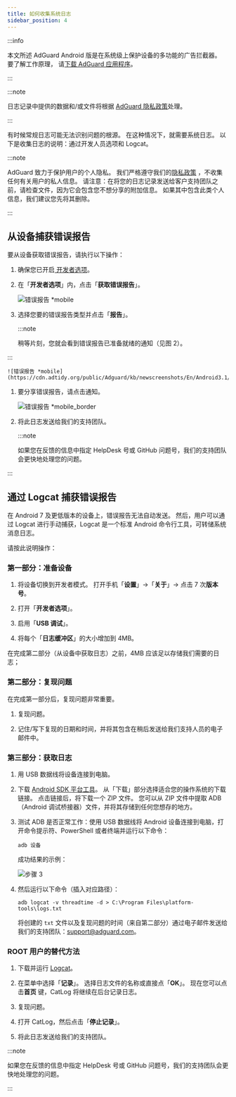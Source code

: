 ```yaml
---
title: 如何收集系统日志
sidebar_position: 4
---
```


:::info

本文所述 AdGuard Android 版是在系统级上保护设备的多功能的广告拦截器。 要了解工作原理， 请[下载 AdGuard 应用程序](https://agrd.io/download-kb-adblock)。

:::

:::note

日志记录中提供的数据和/或文件将根据 [AdGuard 隐私政策](https://adguard.com/en/privacy.html)处理。

:::

有时候常规日志可能无法识别问题的根源。 在这种情况下，就需要系统日志。 以下是收集日志的说明：通过开发人员选项和 Logcat。

:::note

AdGuard 致力于保护用户的个人隐私。 我们严格遵守我们的[隐私政策](https://adguard.com/privacy/android.html) ，不收集任何有关用户的私人信息。 请注意：在将您的日志记录发送给客户支持团队之前，请检查文件，因为它会包含您不想分享的附加信息。 如果其中包含此类个人信息，我们建议您先将其删除。

:::

## 从设备捕获错误报告

要从设备获取错误报告，请执行以下操作：

1. 确保您已开启[ 开发者选项](https://developer.android.com/studio/run/device.html#developer-device-options)。

1. 在「**开发者选项**」内，点击「**获取错误报告**」。

    ![错误报告 *mobile](https://cdn.adtidy.org/public/Adguard/kb/newscreenshots/En/Android3.1/bugreporten.png)

1. 选择您要的错误报告类型并点击「**报告**」。

    :::note

    稍等片刻，您就会看到错误报告已准备就绪的通知（见图 2）。


:::

    ![错误报告 *mobile](https://cdn.adtidy.org/public/Adguard/kb/newscreenshots/En/Android3.1/bugreporteen.png)

1. 要分享错误报告，请点击通知。

    ![错误报告 *mobile_border](https://cdn.adtidy.org/public/Adguard/kb/newscreenshots/En/Android3.1/bugreport3en.png)

1. 将此日志发送给我们的支持团队。

    :::note

    如果您在反馈的信息中指定 HelpDesk 号或 GitHub 问题号，我们的支持团队会更快地处理您的问题。


:::

## 通过 Logcat 捕获错误报告

在 Android 7 及更低版本的设备上，错误报告无法自动发送。 然后，用户可以通过 Logcat 进行手动捕获，Logcat 是一个标准 Android 命令行工具，可转储系统消息日志。

请按此说明操作：

### 第一部分：准备设备

1. 将设备切换到开发者模式。 打开手机「**设置**」→「**关于**」→ 点击 7 次**版本号**。

1. 打开「**开发者选项**」。

1. 启用「**USB 调试**」。

1. 将每个「**日志缓冲区**」的大小增加到 4MB。

在完成第二部分（从设备中获取日志）之前，4MB 应该足以存储我们需要的日志；

### 第二部分：复现问题

在完成第一部分后，复现问题非常重要。

1. 复现问题。

1. 记住/写下复现的日期和时间，并将其包含在稍后发送给我们支持人员的电子邮件中。

### 第三部分：获取日志

1. 用 USB 数据线将设备连接到电脑。

1. 下载 [Android SDK 平台工具](https://developer.android.com/studio/releases/platform-tools#downloads)。 从「下载」部分选择适合您的操作系统的下载链接。 点击链接后，将下载一个 ZIP 文件。 您可以从 ZIP 文件中提取 ADB（Android 调试桥接器）文件，并将其存储到任何您想存的地方。

1. 测试 ADB 是否正常工作：使用 USB 数据线将 Android 设备连接到电脑，打开命令提示符、PowerShell 或者终端并运行以下命令：

    `adb 设备`

    成功结果的示例：

    ![步骤 3](https://cdn.adtidy.org/content/kb/ad_blocker/android/logcat/logcat_step-3.png)

1. 然后运行以下命令（插入对应路径）：

    `adb logcat -v threadtime -d > C:\Program Files\platform-tools\logs.txt`

    将创建的 `txt` 文件以及复现问题的时间（来自第二部分）通过电子邮件发送给我们的支持团队：<support@adguard.com>。

### ROOT 用户的替代方法

1. 下载并运行 [Logcat](https://play.google.com/store/apps/details?id=com.pluscubed.matlog)。

1. 在菜单中选择「**记录**」。 选择日志文件的名称或直接点「**OK**」。 现在您可以点击**首页** 键，CatLog 将继续在后台记录日志。

1. 复现问题。

1. 打开 CatLog，然后点击「**停止记录**」。

1. 将此日志发送给我们的支持团队。

:::note

如果您在反馈的信息中指定 HelpDesk 号或 GitHub 问题号，我们的支持团队会更快地处理您的问题。

:::
